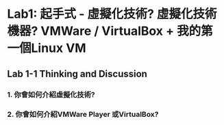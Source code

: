 # Lab1: 起手式 - 虛擬化技術? 虛擬化技術機器? VMWare / VirtualBox + 我的第一個Linux VM 

## Lab 1-1 Thinking and Discussion
### 1. 你會如何介紹虛擬化技術?

### 2. 你會如何介紹VMWare Player 或VirtualBox?
